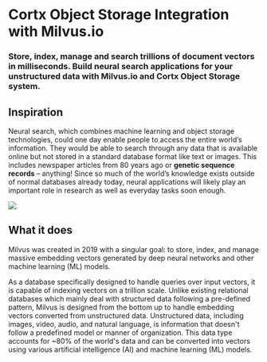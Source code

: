 # Cortx Object Storage Integration with Milvus.io
### Store, index, manage and search trillions of document vectors in milliseconds. Build neural search applications for your unstructured data with Milvus.io and Cortx Object Storage system.

## Inspiration
Neural search, which combines machine learning and object storage technologies, could one day enable people to access the entire world’s information. They would be able to search through any data that is available online but not stored in a standard database format like text or images. This includes newspaper articles from 80 years ago or **genetic sequence records** – anything! Since so much of the world’s knowledge exists outside of normal databases already today, neural applications will likely play an important role in research as well as everyday tasks soon enough.

![](https://assets.zilliz.com/Blog_Thanks_to_AI_Anyone_Can_Build_a_Search_Engine_for_1_Billion_Images_2_db8c16aea4.jpeg)

## What it does
Milvus was created in 2019 with a singular goal: to store, index, and manage massive embedding vectors generated by deep neural networks and other machine learning (ML) models.

As a database specifically designed to handle queries over input vectors, it is capable of indexing vectors on a trillion scale. Unlike existing relational databases which mainly deal with structured data following a pre-defined pattern, Milvus is designed from the bottom up to handle embedding vectors converted from unstructured data. Unstructured data, including images, video, audio, and natural language, is information that doesn't follow a predefined model or manner of organization. This data type accounts for ~80% of the world's data and can be converted into vectors using various artificial intelligence (AI) and machine learning (ML) models.
